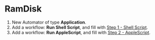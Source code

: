 # RamDisk
1. New Automator of type **Application**.
1. Add a workflow: **Run Shell Script**, and fill with [Step 1 - Shell Script](Step&#32;1&#32;-&#32;Shell&#32;Script.sh). 
1. Add a workflow: **Run AppleScript**, and fill with [Step 2 - AppleScript](Step&#32;2&#32;-&#32;AppleScript). 
